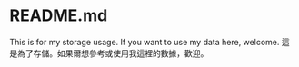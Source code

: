 # README.md
This is for my storage usage. If you want to use my data here, welcome.
這是為了存儲。如果爾想參考或使用我這裡的數據，歡迎。
